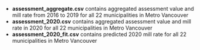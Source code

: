 - **assessment_aggregate.csv** contains aggregated assessment value and mill rate from 2016 to 2019 for all 22 municipalities in Metro Vancouver
- **assessment_2020.csv** contains aggregated assessment value and mill rate in 2020 for all 22 municipalities in Metro Vancouver
- **assessment_2020_fit.csv** contains predicted 2020 mill rate for all 22 municipalities in Metro Vancouver
